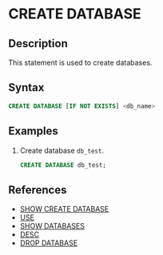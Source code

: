 # CREATE DATABASE

## Description

This statement is used to create databases.

## Syntax

```sql
CREATE DATABASE [IF NOT EXISTS] <db_name>
```

## Examples

1. Create database `db_test`.

    ```sql
    CREATE DATABASE db_test;
    ```

## References

- [SHOW CREATE DATABASE](../data-manipulation/SHOW_CREATE_DATABASE.md)
- [USE](../data-definition/USE.md)
- [SHOW DATABASES](../data-manipulation/SHOW_DATABASES.md)
- [DESC](../Utility/DESCRIBE.md)
- [DROP DATABASE](../data-definition/DROP_DATABASE.md)
